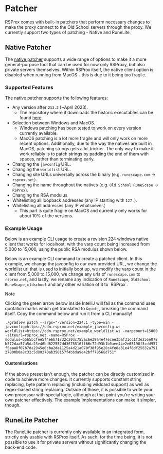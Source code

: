 # Patcher

RSProx comes with built-in patchers that perform necessary changes to make the
proxy connect to the Old School servers through the proxy. We currently support
two types of patching - Native and RuneLite.

## Native Patcher

The [native patcher](https://github.com/blurite/rsprox/blob/master/patch/patch-native/src/main/kotlin/net/rsprox/patch/native/NativePatchCriteria.kt)
supports a wide range of options to make it a more
general-purpose tool that can be used for now only RSProxy, but also private
servers themselves. Within RSProx itself, the native client option is disabled
when running from MacOS - this is due to it being too fragile.

### Supported Features
The native patcher supports the following features:

- Any version after `213.2` (~April 2023).
  - The repository where it downloads the historic executables can be found [here](https://archive.lostcity.rs/oldschool.runescape.com/native/).
- Selection between Windows and MacOS.
  - Windows patching has been tested to work on every version currently available.
  - MacOS patching is a lot more fragile and will only work on more recent options.
  Additionally, due to the way the natives are built in MacOS, patching strings
  gets a lot trickier. The only way to make it work reliably is to patch strings
  by padding the end of them with spaces, rather than terminating early.
- Changing the `javconfig` URL.
- Changing the `worldlist` URL.
- Changing site URLs universally across the binary (e.g. `runescape.com` -> `rsprox.net`).
- Changing the name throughout the natives (e.g. `Old School RuneScape` -> `RSProx`).
- Changing the RSA modulus.
- Whitelisting all loopback addresses (any IP starting with `127.`).
- Whitelisting all addresses (any IP whatsoever.)
  - This part is quite fragile on MacOS and currently only works for about 10% of the versions.


### Example Usage
Below is an example CLI usage to create a revision 224 windows native client
that works for localhost, with the varp count being increased from 5,000 to
15,000, using the public RSA modulus shown below.

Below is an example CLI command to create a patched client. In this example,
we change the javconfig to our own provided URL, we change the worldlist url
that is used to initially boot up, we modify the varp count in the client from
5,000 to 15,000, we change any urls of `runescape.com` to `rsprox.net`, and lastly,
we rename any indication of `RuneScape`, `OldSchool RuneScape`, `oldschool` and
any other variation of it to ´RSProx`.

> [!NOTE]
> Clicking the green arrow below inside IntelliJ will fail as the command uses
> quotation marks which get translated to `&quot;`, breaking the command itself.
> Copy the command below and run it from a CLI manually!

`./gradlew patch --args="-version=224.1 -type=win -javconfig=https://cdn.rsprox.net/example_javconfig.ws -worldlist=https://cdn.rsprox.net/example_worldlist.ws -varpcount=15000 -siteurl=rsprox.net -name=RSProx -modulus=b565bcfee5f4e6b71732c20dc755ac6e39a4e47ecee3baf31cc1f3e256e078b572daa57a5da23e46bd622557dd3676816ff66c72d93b1b0aee44e2e65190f3cdd957f5aaa8f07b7da2945e8cba2da1125a4d21a070f38f95e20c4fe8a31e4f8df25832a79127800b0a8c32c5d80270ab358157f4bbda9e42bff78568d751"`

#### Customisations

If the above preset isn't enough, the patcher can be directly customized in code
to achieve more changes. It currently supports constant string replacing,
byte pattern replacing (including wildcard support) as well as regex-based string
replacing. Outside of those, it is possible to write your own processor with special
logic, although at that point you're writing your own patcher effectively. The
example implementations can make it simpler, though.

## RuneLite Patcher

The RuneLite patcher is currently only available in an integrated form, strictly
only usable with RSProx itself. As such, for the time being, it is not possible
to use it for private servers without significantly changing the back-end code.
